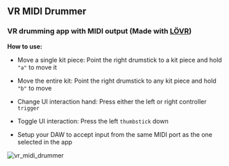 ## VR MIDI Drummer

### VR drumming app with MIDI output (Made with [LÖVR](https://lovr.org/))

**How to use:**

- Move a single kit piece: Point the right drumstick to a kit piece and hold `"a"` to move it

- Move the entire kit: Point the right drumstick to any kit piece and hold `"b"` to move

- Change UI interaction hand: Press either the left or right controller `trigger`

- Toggle UI interaction: Press the left `thumbstick` down

- Setup your DAW to accept input from the same MIDI port as the one selected in the app
  

![vr_midi_drummer](https://i.imgur.com/nIPAb4m.png)

